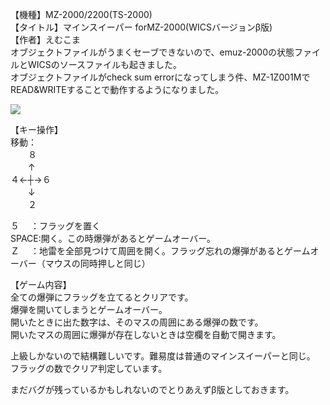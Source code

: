 【機種】MZ-2000/2200(TS-2000)  
【タイトル】マインスイーパー forMZ-2000(WICSバージョンβ版)  
【作者】えむこま  
オブジェクトファイルがうまくセーブできないので、emuz-2000の状態ファイルとWICSのソースファイルも起きました。  
オブジェクトファイルがcheck sum errorになってしまう件、MZ-1Z001MでREAD&WRITEすることで動作するようになりました。  
  
[![](https://img.youtube.com/vi/j7a2YeUoy5M/0.jpg)](https://youtu.be/j7a2YeUoy5M)      
  
【キー操作】  
移動：  
　　８  
　　↑  
４←┼→６  
　　↓  
　　２  
  
５　 ：フラッグを置く  
SPACE:開く。この時爆弾があるとゲームオーバー。  
Ｚ　 ：地雷を全部見つけて周囲を開く。フラッグ忘れの爆弾があるとゲームオーバー（マウスの同時押しと同じ）  
  
【ゲーム内容】  
全ての爆弾にフラッグを立てるとクリアです。  
爆弾を開いてしまうとゲームオーバー。  
開いたときに出た数字は、そのマスの周囲にある爆弾の数です。  
開いたマスの周囲に爆弾が存在しないときは空欄を自動で開きます。  

上級しかないので結構難しいです。難易度は普通のマインスイーパーと同じ。  
フラッグの数でクリア判定しています。  
  
まだバグが残っているかもしれないのでとりあえずβ版としておきます。  
